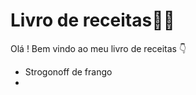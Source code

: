 # Livro de receitas:man_cook:

Olá ! Bem vindo ao meu livro de receitas :point_down:

- Strogonoff de frango
- 
